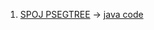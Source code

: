 1) <a href="https://www.spoj.com/problems/PSEGTREE/">SPOJ PSEGTREE</a> -> <a href="https://github.com/KetanGupta1818/Algorithms/blob/main/Segment%20Trees/Persistent%20Segment%20Trees/Sum%20Segment%20Tree/SPOJ_PSEGTREE.java">java code</a> 
